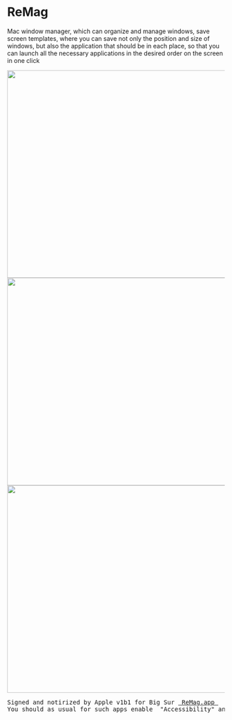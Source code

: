 # ReMag
Mac window manager, which can organize and manage windows, save screen templates, where you can save not only the position and size of windows, but also the application that should be in each place, so that you can launch all the necessary applications in the desired order on the screen in one click
<br>
<p align="center">
  <img src="sr1b1_1.gif"  width="720" height="480" >
  <img src="sr1b1_2.gif"  width="720" height="480" >
  <img src="sr1b1_3.gif"  width="720" height="480" >
</p>
<pre>
Signed and notirized by Apple v1b1 for Big Sur <a href="ReMag.app"> ReMag.app </a>
You should as usual for such apps enable  "Accessibility" and "Screen Recording" in your "Security & Privacy" settings.
</pre>
